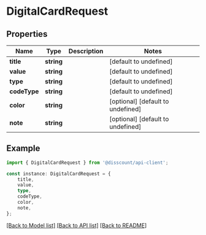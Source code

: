 # DigitalCardRequest


## Properties

Name | Type | Description | Notes
------------ | ------------- | ------------- | -------------
**title** | **string** |  | [default to undefined]
**value** | **string** |  | [default to undefined]
**type** | **string** |  | [default to undefined]
**codeType** | **string** |  | [default to undefined]
**color** | **string** |  | [optional] [default to undefined]
**note** | **string** |  | [optional] [default to undefined]

## Example

```typescript
import { DigitalCardRequest } from '@disscount/api-client';

const instance: DigitalCardRequest = {
    title,
    value,
    type,
    codeType,
    color,
    note,
};
```

[[Back to Model list]](../README.md#documentation-for-models) [[Back to API list]](../README.md#documentation-for-api-endpoints) [[Back to README]](../README.md)
